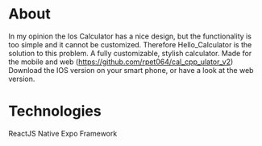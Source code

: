 # About

In my opinion the Ios Calculator has a nice design, but the functionality is too simple and it cannot be customized. 
Therefore Hello_Calculator is the solution to this problem. 
A fully customizable, stylish calculator. Made for the mobile and web (https://github.com/rpet064/cal_cpp_ulator_v2)
Download the IOS version on your smart phone, or have a look at the web version. 

# Technologies

ReactJS Native
Expo Framework
